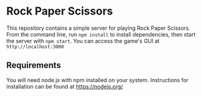 # Rock Paper Scissors

This repository contains a simple server for playing Rock Paper Scissors. From the command line, run `npm install` to install dependencies, then start the server with `npm start`. You can access the game's GUI at `http://localhost:3000`

## Requirements

You will need node.js with npm installed on your system.  Instructions for installation can be found at https://nodejs.org/
